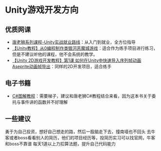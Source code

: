 # Unity游戏开发方向

## 优质网课

- [唐老狮系列课程-Unity实战就业路线](https://www.yxtown.com/)：从入门到就业，全方位指导
- [【Unity教程】从0编程制作类银河恶魔城游戏](https://www.bilibili.com/video/BV1cM4y1p7RF/?spm_id_from=333.1387.favlist.content.click&vd_source=2aeb5d9a308229dc9ba1b44e455ea94b)：适合作为练手项目进行练习，但是不建议听他的课程，他不会系统的教学。
- [【Unity 2D游戏开发教程】第1课 如何在Unity中快速导入序列帧动画 Aseprite动画帧导出](https://www.bilibili.com/video/BV1sE411L7kV?spm_id_from=333.788.videopod.sections&vd_source=2aeb5d9a308229dc9ba1b44e455ea94b)：同样的2D开发项目，适合练手

## 电子书籍

- [C#图解教程](https://z-lib.gs/book/19294370/75cc92/c%E5%9B%BE%E8%A7%A3%E6%95%99%E7%A8%8B%E7%AC%AC5%E7%89%88.html)：需要梯子，建议和唐老狮C#教程结合来看，因为这本书关于委托与事件讲的函数并不好理解

## 一些建议

勇于为自己投资，想好自己想走的路，然后一股脑走下去，撞南墙也不回头
去牛客或者boss看看别人的简历，他们的项目经历等，投简历实习可以找官网，牛客和boss不靠谱
每天1道以上力扣算法题，提升自己代码能力
